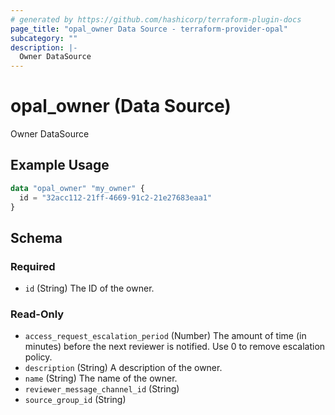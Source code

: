 ```yaml
---
# generated by https://github.com/hashicorp/terraform-plugin-docs
page_title: "opal_owner Data Source - terraform-provider-opal"
subcategory: ""
description: |-
  Owner DataSource
---
```


# opal_owner (Data Source)

Owner DataSource

## Example Usage

```terraform
data "opal_owner" "my_owner" {
  id = "32acc112-21ff-4669-91c2-21e27683eaa1"
}
```

<!-- schema generated by tfplugindocs -->
## Schema

### Required

- `id` (String) The ID of the owner.

### Read-Only

- `access_request_escalation_period` (Number) The amount of time (in minutes) before the next reviewer is notified. Use 0 to remove escalation policy.
- `description` (String) A description of the owner.
- `name` (String) The name of the owner.
- `reviewer_message_channel_id` (String)
- `source_group_id` (String)
